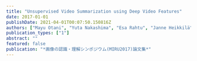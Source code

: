 ```yaml
---
title: "Unsupervised Video Summarization using Deep Video Features"
date: 2017-01-01
publishDate: 2021-04-01T00:07:50.150816Z
authors: ["Mayu Otani", "Yuta Nakashima", "Esa Rahtu", "Janne Heikkilä", "Naokazu Yokoya"]
publication_types: ["1"]
abstract: ""
featured: false
publication: "*画像の認識・理解シンポジウム(MIRU2017)論文集*"
---
```



